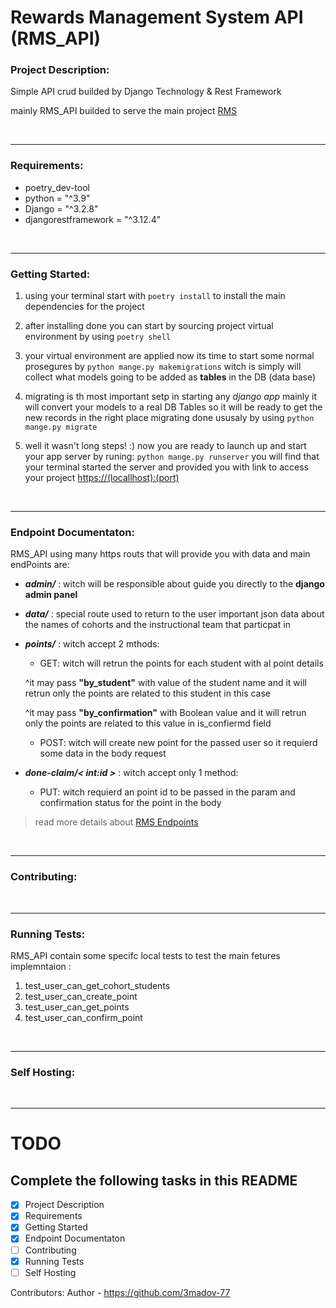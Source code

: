 # Rewards Management System API (RMS_API)


### Project Description:

Simple API crud builded by Django Technology & Rest Framework

mainly RMS_API builded to serve the main project [RMS](https://github.com/LTUC/rewards-management-system) 

<br/>

-----------------------------------

### Requirements:

- poetry_dev-tool
- python = "^3.9"
- Django = "^3.2.8"
- djangorestframework = "^3.12.4"

<br/>

-----------------------------------

### Getting Started:

1. using your terminal start with `poetry install` to install the main dependencies for the project

2. after installing done you can start by sourcing project virtual environment by using `poetry shell`

3. your virtual environment are applied now its time to start some normal prosegures by `python mange.py makemigrations` witch is simply will collect what models going to be added as **tables** in the DB (data base)

4. migrating is th most important setp in starting any *django app* mainly it will convert your models to a real DB Tables so it will be ready to get the new records in the right place
migrating done ususaly by using `python mange.py migrate`

5. well it wasn't long steps! :) now you are ready to launch up and start your app server by runing: `python mange.py runserver` you will find that your terminal started the server and provided you with link to access your project [https://(locallhost):(port)]()

<br/>

-----------------------------------

### Endpoint Documentaton:

RMS_API using many https routs that will provide you with data and main endPoints are:

- ***admin/***  : witch will be responsible about guide you directly to the **django admin panel**

- ***data/***  : special route used to return to the user important json data about the names of cohorts and the instructional team that particpat in

- ***points/*** : witch accept 2 mthods:
    - GET: witch will retrun the points for each student with al point details 
    
    ^it may pass **"by_student"** with value of the student name and it will retrun only the points are related to this student in this case

    ^it may pass **"by_confirmation"** with Boolean value and it will retrun only the points are related to this value in is_confiermd field


    - POST: witch will create new point for the passed user so it requierd some data in the body request

- ***done-claim/< int:id >*** : witch accept only 1 method:
    - PUT: witch requierd an point id to be passed in the param and confirmation status for the point in the body

> read more details about [RMS Endpoints](./Endpoints_Documentaton.md)

<br/>

-----------------------------------

### Contributing:


<br/>

-----------------------------------

### Running Tests:

RMS_API contain some specifc local tests to test the main fetures implemntaion :

1. test_user_can_get_cohort_students
2. test_user_can_create_point
3. test_user_can_get_points
4. test_user_can_confirm_point

<br/>

-----------------------------------

### Self Hosting:



<br/>

-----------------------------------

# TODO
## Complete the following tasks in this README
- [x] Project Description
- [x] Requirements
- [x] Getting Started
- [x] Endpoint Documentaton
- [ ] Contributing
- [x] Running Tests
- [ ] Self Hosting

Contributors:
Author - https://github.com/3madov-77